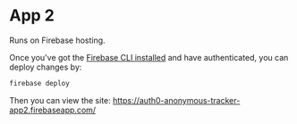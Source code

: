 # App 2

Runs on Firebase hosting.

Once you've got the [Firebase CLI installed](https://www.firebase.com/docs/hosting/quickstart.html) and have authenticated, you can deploy changes by:

```bash
firebase deploy
```

Then you can view the site: https://auth0-anonymous-tracker-app2.firebaseapp.com/
